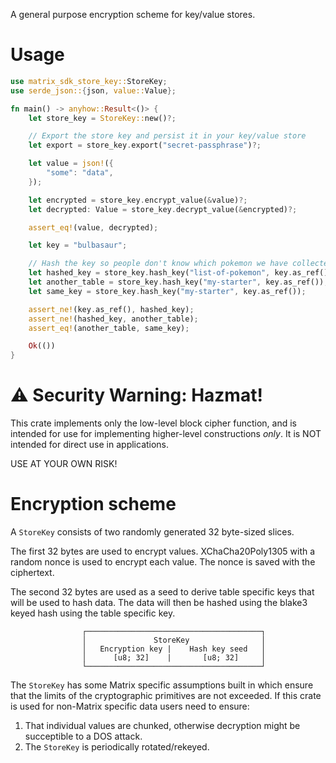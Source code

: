 A general purpose encryption scheme for key/value stores.

# Usage

```rust
use matrix_sdk_store_key::StoreKey;
use serde_json::{json, value::Value};

fn main() -> anyhow::Result<()> {
    let store_key = StoreKey::new()?;

    // Export the store key and persist it in your key/value store
    let export = store_key.export("secret-passphrase")?;

    let value = json!({
        "some": "data",
    });

    let encrypted = store_key.encrypt_value(&value)?;
    let decrypted: Value = store_key.decrypt_value(&encrypted)?;

    assert_eq!(value, decrypted);

    let key = "bulbasaur";

    // Hash the key so people don't know which pokemon we have collected.
    let hashed_key = store_key.hash_key("list-of-pokemon", key.as_ref());
    let another_table = store_key.hash_key("my-starter", key.as_ref());
    let same_key = store_key.hash_key("my-starter", key.as_ref());

    assert_ne!(key.as_ref(), hashed_key);
    assert_ne!(hashed_key, another_table);
    assert_eq!(another_table, same_key);

    Ok(())
}
```

# ⚠️ Security Warning: Hazmat!

This crate implements only the low-level block cipher function, and is intended
for use for implementing higher-level constructions *only*. It is NOT
intended for direct use in applications.

USE AT YOUR OWN RISK!

# Encryption scheme

A `StoreKey` consists of two randomly generated 32 byte-sized slices.

The first 32 bytes are used to encrypt values. XChaCha20Poly1305 with a random
nonce is used to encrypt each value. The nonce is saved with the ciphertext.

The second 32 bytes are used as a seed to derive table specific keys that will
be used to hash data. The data will then be hashed using the blake3 keyed hash
using the table specific key.

```text
                ┌───────────────────────────────────────┐
                │               StoreKey                │
                │   Encryption key |    Hash key seed   │
                │      [u8; 32]    |       [u8; 32]     │
                └───────────────────────────────────────┘
```

The `StoreKey` has some Matrix specific assumptions built in which ensure that
the limits of the cryptographic primitives are not exceeded. If this crate is
used for non-Matrix specific data users need to ensure:

1. That individual values are chunked, otherwise decryption might be succeptible
   to a DOS attack.
2. The `StoreKey` is periodically rotated/rekeyed.
